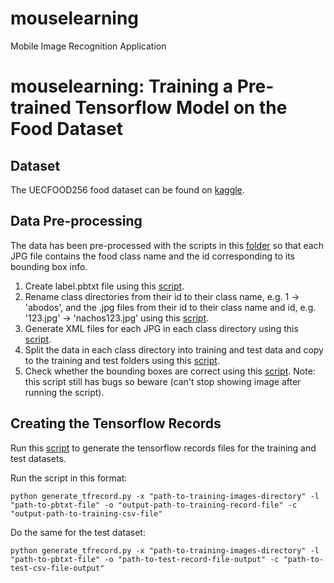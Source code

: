 # mouselearning
Mobile Image Recognition Application

# mouselearning: Training a Pre-trained Tensorflow Model on the Food Dataset

## Dataset
The UECFOOD256 food dataset can be found on [kaggle](https://www.kaggle.com/rkuo2000/uecfood256).

## Data Pre-processing
The data has been pre-processed with the scripts in this [folder](https://github.com/mouse-learning/Plateducate/tree/ml/object-detection-ssd/Tensorflow/scripts) so that each JPG file contains the food class name and the id corresponding to its bounding box info.

1. Create label.pbtxt file using this [script](https://github.com/mouse-learning/Plateducate/blob/ml/object-detection-ssd/Tensorflow/scripts/label_name_create.py).
2. Rename class directories from their id to their class name, e.g. 1 -> 'abodos', and the .jpg files from their id to their class name and id, e.g. '123.jpg' -> 'nachos123.jpg' using this [script](https://github.com/mouse-learning/Plateducate/blob/ml/object-detection-ssd/Tensorflow/scripts/rename_dataset256.py).
3. Generate XML files for each JPG in each class directory using this [script](https://github.com/mouse-learning/Plateducate/blob/ml/object-detection-ssd/Tensorflow/scripts/convert_to_XML.py).
4. Split the data in each class directory into training and test data and copy to the training and test folders using this [script](https://github.com/mouse-learning/Plateducate/blob/ml/object-detection-ssd/Tensorflow/scripts/split_dataset.py).
5. Check whether the bounding boxes are correct using this [script](https://github.com/mouse-learning/Plateducate/blob/ml/object-detection-ssd/Tensorflow/scripts/split_dataset.py). Note: this script still has bugs so beware (can't stop showing image after running the script).

## Creating the Tensorflow Records
Run this [script](https://github.com/mouse-learning/Plateducate/blob/ml/object-detection-ssd/Tensorflow/scripts/generate_tfrecord.py) to generate the tensorflow records files for the training and test datasets.

Run the script in this format:
```
python generate_tfrecord.py -x "path-to-training-images-directory" -l "path-to-pbtxt-file" -o "output-path-to-training-record-file" -c "output-path-to-training-csv-file"
```
Do the same for the test dataset:
```
python generate_tfrecord.py -x "path-to-training-images-directory" -l "path-to-pbtxt-file" -o "path-to-test-record-file-output" -c "path-to-test-csv-file-output"
```
